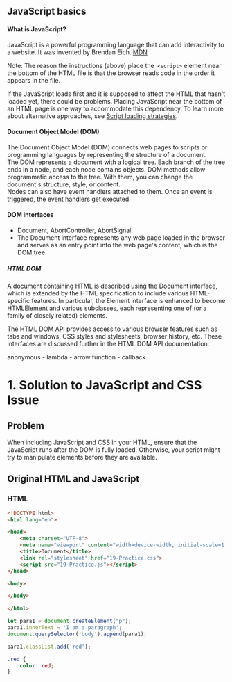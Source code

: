 ## JavaScript basics


#### What is JavaScript?
JavaScript is a powerful programming language that can add interactivity to a website. It was invented by Brendan Eich.
[MDN](https://developer.mozilla.org/en-US/docs/Learn/Getting_started_with_the_web/JavaScript_basics)


Note: The reason the instructions (above) place the` <script>` element near the bottom of the HTML file is that the browser reads code in the order it appears in the file.

If the JavaScript loads first and it is supposed to affect the HTML that hasn't loaded yet, there could be problems. Placing JavaScript near the bottom of an HTML page is one way to accommodate this dependency. To learn more about alternative approaches, see [Script loading strategies](https://developer.mozilla.org/en-US/docs/Learn/JavaScript/First_steps/What_is_JavaScript#script_loading_strategies).

#### Document Object Model (DOM)
The Document Object Model (DOM) connects web pages to scripts or programming languages by representing the structure of a document. <br>
The DOM represents a document with a logical tree. Each branch of the tree ends in a node, and each node contains objects. DOM methods allow programmatic access to the tree. With them, you can change the document's structure, style, or content.<br>
Nodes can also have event handlers attached to them. Once an event is triggered, the event handlers get executed.<br>

#### DOM interfaces  
- Document, AbortController, AbortSignal.
- The Document interface represents any web page loaded in the browser and serves as an entry point into the web page's content, which is the DOM tree.

##### HTML DOM
A document containing HTML is described using the Document interface, which is extended by the HTML specification to include various HTML-specific features. In particular, the Element interface is enhanced to become HTMLElement and various subclasses, each representing one of (or a family of closely related) elements.<br>

The HTML DOM API provides access to various browser features such as tabs and windows, CSS styles and stylesheets, browser history, etc. These interfaces are discussed further in the HTML DOM API documentation.<br>





anonymous - lambda - arrow function - callback
































# 1. Solution to JavaScript and CSS Issue

## Problem

When including JavaScript and CSS in your HTML, ensure that the JavaScript runs after the DOM is fully loaded. Otherwise, your script might try to manipulate elements before they are available.

## Original HTML and JavaScript

### HTML

```html
<!DOCTYPE html>
<html lang="en">

<head>
    <meta charset="UTF-8">
    <meta name="viewport" content="width=device-width, initial-scale=1.0">
    <title>Document</title>
    <link rel="stylesheet" href="19-Practice.css">
    <script src="19-Practice.js"></script>
</head>

<body>

</body>

</html>
```

```javascript
let para1 = document.createElement("p");
para1.innerText = 'I am a paragraph';
document.querySelector('body').append(para1);

para1.classList.add('red');
```

```css
.red {
    color: red;
}
```